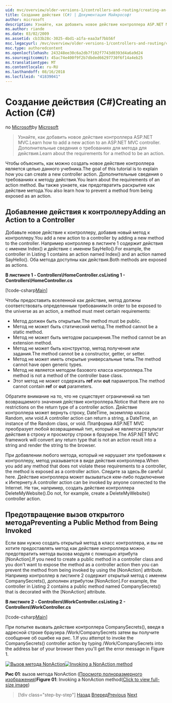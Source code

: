 ```yaml
---
uid: mvc/overview/older-versions-1/controllers-and-routing/creating-an-action-cs
title: Создание действия (C#) | Документация Майкрософт
author: microsoft
description: Узнайте, как добавить новое действие контроллера ASP.NET MVC. Дополнительные сведения о требованиях для метода для действия.
ms.author: riande
ms.date: 03/02/2009
ms.assetid: cb33b28c-3025-4bd1-a1fa-eaa3af7bb56f
msc.legacyurl: /mvc/overview/older-versions-1/controllers-and-routing/creating-an-action-cs
msc.type: authoredcontent
ms.openlocfilehash: 243248ee30c6a2db7f102f7743d0393d4a6a9d24
ms.sourcegitcommit: 45ac74e400f9f2b7dbded66297730f6f14a4eb25
ms.translationtype: MT
ms.contentlocale: ru-RU
ms.lasthandoff: 08/16/2018
ms.locfileid: "41839041"
---
```

<a name="creating-an-action-c"></a><span data-ttu-id="0184d-104">Создание действия (C#)</span><span class="sxs-lookup"><span data-stu-id="0184d-104">Creating an Action (C#)</span></span>
====================
<span data-ttu-id="0184d-105">по [Microsoft](https://github.com/microsoft)</span><span class="sxs-lookup"><span data-stu-id="0184d-105">by [Microsoft](https://github.com/microsoft)</span></span>

> <span data-ttu-id="0184d-106">Узнайте, как добавить новое действие контроллера ASP.NET MVC.</span><span class="sxs-lookup"><span data-stu-id="0184d-106">Learn how to add a new action to an ASP.NET MVC controller.</span></span> <span data-ttu-id="0184d-107">Дополнительные сведения о требованиях для метода для действия.</span><span class="sxs-lookup"><span data-stu-id="0184d-107">Learn about the requirements for a method to be an action.</span></span>


<span data-ttu-id="0184d-108">Чтобы объяснить, как можно создать новое действие контроллера является целью данного учебника.</span><span class="sxs-lookup"><span data-stu-id="0184d-108">The goal of this tutorial is to explain how you can create a new controller action.</span></span> <span data-ttu-id="0184d-109">Дополнительные сведения о требованиях к методу действия.</span><span class="sxs-lookup"><span data-stu-id="0184d-109">You learn about the requirements of an action method.</span></span> <span data-ttu-id="0184d-110">Вы также узнаете, как предотвратить раскрытие как действие метода.</span><span class="sxs-lookup"><span data-stu-id="0184d-110">You also learn how to prevent a method from being exposed as an action.</span></span>

## <a name="adding-an-action-to-a-controller"></a><span data-ttu-id="0184d-111">Добавление действия к контроллеру</span><span class="sxs-lookup"><span data-stu-id="0184d-111">Adding an Action to a Controller</span></span>

<span data-ttu-id="0184d-112">Добавьте новое действие к контроллеру, добавив новый метод к контроллеру.</span><span class="sxs-lookup"><span data-stu-id="0184d-112">You add a new action to a controller by adding a new method to the controller.</span></span> <span data-ttu-id="0184d-113">Например контроллер в листинге 1 содержит действия с именем Index() и действие с именем SayHello().</span><span class="sxs-lookup"><span data-stu-id="0184d-113">For example, the controller in Listing 1 contains an action named Index() and an action named SayHello().</span></span> <span data-ttu-id="0184d-114">Оба метода доступны как действия.</span><span class="sxs-lookup"><span data-stu-id="0184d-114">Both methods are exposed as actions.</span></span>

<span data-ttu-id="0184d-115">**В листинге 1 - Controllers\HomeController.cs**</span><span class="sxs-lookup"><span data-stu-id="0184d-115">**Listing 1 - Controllers\HomeController.cs**</span></span>

[!code-csharp[Main](creating-an-action-cs/samples/sample1.cs)]

<span data-ttu-id="0184d-116">Чтобы предоставить вселенной как действие, метод должны соответствовать определенным требованиям:</span><span class="sxs-lookup"><span data-stu-id="0184d-116">In order to be exposed to the universe as an action, a method must meet certain requirements:</span></span>

- <span data-ttu-id="0184d-117">Метод должен быть открытым.</span><span class="sxs-lookup"><span data-stu-id="0184d-117">The method must be public.</span></span>
- <span data-ttu-id="0184d-118">Метод не может быть статический метод.</span><span class="sxs-lookup"><span data-stu-id="0184d-118">The method cannot be a static method.</span></span>
- <span data-ttu-id="0184d-119">Метод не может быть методом расширения.</span><span class="sxs-lookup"><span data-stu-id="0184d-119">The method cannot be an extension method.</span></span>
- <span data-ttu-id="0184d-120">Метод не может быть конструктор, метод получения или задания.</span><span class="sxs-lookup"><span data-stu-id="0184d-120">The method cannot be a constructor, getter, or setter.</span></span>
- <span data-ttu-id="0184d-121">Метод не может иметь открытые универсальные типы.</span><span class="sxs-lookup"><span data-stu-id="0184d-121">The method cannot have open generic types.</span></span>
- <span data-ttu-id="0184d-122">Метод не является методом базового класса контроллера.</span><span class="sxs-lookup"><span data-stu-id="0184d-122">The method is not a method of the controller base class.</span></span>
- <span data-ttu-id="0184d-123">Этот метод не может содержать **ref** или **out** параметров.</span><span class="sxs-lookup"><span data-stu-id="0184d-123">The method cannot contain **ref** or **out** parameters.</span></span>

<span data-ttu-id="0184d-124">Обратите внимание на то, что не существует ограничений на тип возвращаемого значения действие контроллера.</span><span class="sxs-lookup"><span data-stu-id="0184d-124">Notice that there are no restrictions on the return type of a controller action.</span></span> <span data-ttu-id="0184d-125">Действие контроллера может вернуть строку, DateTime, экземпляр класса Random, или void.</span><span class="sxs-lookup"><span data-stu-id="0184d-125">A controller action can return a string, a DateTime, an instance of the Random class, or void.</span></span> <span data-ttu-id="0184d-126">Платформа ASP.NET MVC преобразует любой возвращаемый тип, который не является результат действия в строку и просмотру строки в браузере.</span><span class="sxs-lookup"><span data-stu-id="0184d-126">The ASP.NET MVC framework will convert any return type that is not an action result into a string and render the string to the browser.</span></span>

<span data-ttu-id="0184d-127">При добавлении любого метода, который не нарушает эти требования к контроллеру, метод указывается в виде действия контроллера.</span><span class="sxs-lookup"><span data-stu-id="0184d-127">When you add any method that does not violate these requirements to a controller, the method is exposed as a controller action.</span></span> <span data-ttu-id="0184d-128">Следите за здесь.</span><span class="sxs-lookup"><span data-stu-id="0184d-128">Be careful here.</span></span> <span data-ttu-id="0184d-129">Действие контроллера может вызываться кем-либо подключение к Интернету.</span><span class="sxs-lookup"><span data-stu-id="0184d-129">A controller action can be invoked by anyone connected to the Internet.</span></span> <span data-ttu-id="0184d-130">Не так, например, создать действие контроллера DeleteMyWebsite().</span><span class="sxs-lookup"><span data-stu-id="0184d-130">Do not, for example, create a DeleteMyWebsite() controller action.</span></span>

## <a name="preventing-a-public-method-from-being-invoked"></a><span data-ttu-id="0184d-131">Предотвращение вызов открытого метода</span><span class="sxs-lookup"><span data-stu-id="0184d-131">Preventing a Public Method from Being Invoked</span></span>

<span data-ttu-id="0184d-132">Если вам нужно создать открытый метод в класс контроллера, и вы не хотите предоставлять метод как действие контроллера можно предотвратить метода вызова модуля с помощью атрибута [NonAction].</span><span class="sxs-lookup"><span data-stu-id="0184d-132">If you need to create a public method in a controller class and you don't want to expose the method as a controller action then you can prevent the method from being invoked by using the [NonAction] attribute.</span></span> <span data-ttu-id="0184d-133">Например контроллер в листинге 2 содержит открытый метод с именем CompanySecrets(), дополнен атрибутом [NonAction].</span><span class="sxs-lookup"><span data-stu-id="0184d-133">For example, the controller in Listing 2 contains a public method named CompanySecrets() that is decorated with the [NonAction] attribute.</span></span>

<span data-ttu-id="0184d-134">**В листинге 2 - Controllers\WorkController.cs**</span><span class="sxs-lookup"><span data-stu-id="0184d-134">**Listing 2 - Controllers\WorkController.cs**</span></span>

[!code-csharp[Main](creating-an-action-cs/samples/sample2.cs)]

<span data-ttu-id="0184d-135">При попытке вызвать действие контроллера CompanySecrets(), введя в адресной строке браузера /Work/CompanySecrets затем вы получите сообщение об ошибке на рис. 1.</span><span class="sxs-lookup"><span data-stu-id="0184d-135">If you attempt to invoke the CompanySecrets() controller action by typing /Work/CompanySecrets into the address bar of your browser then you'll get the error message in Figure 1.</span></span>


<span data-ttu-id="0184d-136">[![Вызов метода NonAction](creating-an-action-cs/_static/image1.jpg)](creating-an-action-cs/_static/image1.png)</span><span class="sxs-lookup"><span data-stu-id="0184d-136">[![Invoking a NonAction method](creating-an-action-cs/_static/image1.jpg)](creating-an-action-cs/_static/image1.png)</span></span>

<span data-ttu-id="0184d-137">**Рис 01**: вызов метода NonAction ([Просмотр полноразмерного изображения](creating-an-action-cs/_static/image2.png))</span><span class="sxs-lookup"><span data-stu-id="0184d-137">**Figure 01**: Invoking a NonAction method([Click to view full-size image](creating-an-action-cs/_static/image2.png))</span></span>

> [!div class="step-by-step"]
> <span data-ttu-id="0184d-138">[Назад](creating-a-controller-cs.md)
> [Вперед](asp-net-mvc-routing-overview-vb.md)</span><span class="sxs-lookup"><span data-stu-id="0184d-138">[Previous](creating-a-controller-cs.md)
[Next](asp-net-mvc-routing-overview-vb.md)</span></span>
